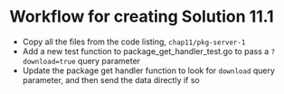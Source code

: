 # Workflow for creating Solution 11.1

- Copy all the files from the code listing, `chap11/pkg-server-1`
- Add a new test function to package_get_handler_test.go to pass a `?download=true` query parameter
- Update the package get handler function to look for `download` query parameter, and then send the data directly if so